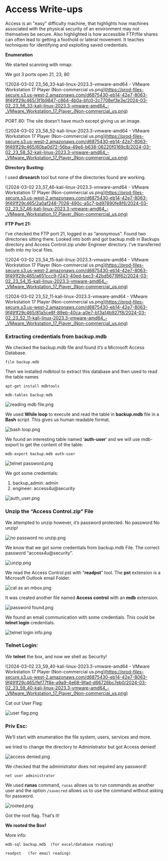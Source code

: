 # Access Write-ups
Access is an &quot;easy&quot; difficulty machine, that highlights how machines associated with the physical security of an environment may not themselves be secure. Also highlighted is how accessible FTP/file shares can often lead to getting a foothold or lateral movement. It teaches techniques for identifying and exploiting saved credentials. 

**Enumeration**

We started scanning with nmap:

 We got 3 ports open 21, 23, 80

![2024-03-02 23_56_33-kali-linux-2023.3-vmware-amd64 - VMware Workstation 17 Player (Non-commercial us.png](https://prod-files-secure.s3.us-west-2.amazonaws.com/d6875430-eb14-42e7-8063-9f491f29c465/3f1b9847-c864-4b0a-bfc0-2c7708ef3e3e/2024-03-02_23_56_33-kali-linux-2023.3-vmware-amd64_-_VMware_Workstation_17_Player_(Non-commercial_us.png)

PORT 80: The site doesn’t have much except giving us an image.

![2024-03-02 23_58_52-kali-linux-2023.3-vmware-amd64 - VMware Workstation 17 Player (Non-commercial us.png](https://prod-files-secure.s3.us-west-2.amazonaws.com/d6875430-eb14-42e7-8063-9f491f29c465/60ba0d72-56ba-49e6-b638-06220f0169c8/2024-03-02_23_58_52-kali-linux-2023.3-vmware-amd64_-_VMware_Workstation_17_Player_(Non-commercial_us.png)

**Directory Busting:**

I used **dirsearch** tool but none of the directories found are working.

![2024-03-02 23_57_46-kali-linux-2023.3-vmware-amd64 - VMware Workstation 17 Player (Non-commercial us.png](https://prod-files-secure.s3.us-west-2.amazonaws.com/d6875430-eb14-42e7-8063-9f491f29c465/2a0af248-7028-490c-a5c7-bd97890fe8f6/2024-03-02_23_57_46-kali-linux-2023.3-vmware-amd64_-_VMware_Workstation_17_Player_(Non-commercial_us.png)

**FTP Port 21:**

I’ve checked the FTP port 21, logged in as “anonymous”. Found two directories sitting there. Looked into both and got backup.mdb in Backups directory and Access Control.zip under Engineer directory. I’ve transferred both into my local files.

![2024-03-02 23_54_15-kali-linux-2023.3-vmware-amd64 - VMware Workstation 17 Player (Non-commercial us.png](https://prod-files-secure.s3.us-west-2.amazonaws.com/d6875430-eb14-42e7-8063-9f491f29c465/a651ccc9-f243-40ed-bec3-42bd56719f62/2024-03-02_23_54_15-kali-linux-2023.3-vmware-amd64_-_VMware_Workstation_17_Player_(Non-commercial_us.png)

![2024-03-02 23_52_11-kali-linux-2023.3-vmware-amd64 - VMware Workstation 17 Player (Non-commercial us.png](https://prod-files-secure.s3.us-west-2.amazonaws.com/d6875430-eb14-42e7-8063-9f491f29c465/81a5ce8f-89eb-40ca-a0e7-b13a14b927f8/2024-03-02_23_52_11-kali-linux-2023.3-vmware-amd64_-_VMware_Workstation_17_Player_(Non-commercial_us.png)

### Extracting credentials from backup.mdb

We checked the backup.mdb file and found it’s a Microsoft Access Database.

```visual-basic
file backup.mdb
```

Then we installed mdbtool to extract this database and then used to read the table names

```visual-basic
apt-get install mdbtools

mdb-tables backup.mdb
```

![reading mdb file.png](https://prod-files-secure.s3.us-west-2.amazonaws.com/d6875430-eb14-42e7-8063-9f491f29c465/53b7f945-6002-4e7d-8d0d-b83ca4a2d045/reading_mdb_file.png)

We used **While loop** to execute and read the table in **backup.mdb** file in a **Bash** script. This gives us human readable format.

![bash loop.png](https://prod-files-secure.s3.us-west-2.amazonaws.com/d6875430-eb14-42e7-8063-9f491f29c465/ac86cb91-5a09-471c-9967-53b36a6c7143/bash_loop.png)

We found an interesting table named ‘**auth-user**’ and we will use mdb-export to get the content of the table:

```visual-basic
mdb-export backup.mdb auth-user
```

![telnet password.png](https://prod-files-secure.s3.us-west-2.amazonaws.com/d6875430-eb14-42e7-8063-9f491f29c465/a2f97c01-cd9d-48c9-8ed8-73587cb9200c/telnet_password.png)

We got some credentials:

1. backup_admin: admin
2. engineer: access4u@security

![auth_user.png](https://prod-files-secure.s3.us-west-2.amazonaws.com/d6875430-eb14-42e7-8063-9f491f29c465/9cedb3c3-c522-4bca-8a1c-396ad43119e6/auth_user.png)

### Unzip the “Access Control.zip” File

We attempted to unzip however, it’s password protected. No password No unzip!

![no password no unzip.png](https://prod-files-secure.s3.us-west-2.amazonaws.com/d6875430-eb14-42e7-8063-9f491f29c465/93f8240d-9eb6-4e08-a49f-bc12962ba7a5/no_password_no_unzip.png)

We know that we got some credentials from backup.mdb File. The correct password “access4u@security”.

![unzip.png](https://prod-files-secure.s3.us-west-2.amazonaws.com/d6875430-eb14-42e7-8063-9f491f29c465/ab3e5e6d-d460-4eaf-9f49-c1091a98aaee/unzip.png)

We read the Access Control.pst with “**readpst**” tool. The **pst** extension is a Microsoft Outlook email Folder.

![cat as an mbox.png](https://prod-files-secure.s3.us-west-2.amazonaws.com/d6875430-eb14-42e7-8063-9f491f29c465/2d3bdc06-dddc-4ea1-861b-005d39c38eb5/cat_as_an_mbox.png)

It was created another file named **Access control** with an **mdb** extension.

![password found.png](https://prod-files-secure.s3.us-west-2.amazonaws.com/d6875430-eb14-42e7-8063-9f491f29c465/329db00a-86a8-465d-ab94-f22e3fee40a3/password_found.png)

We found an email communication with some credentials. This could be **telnet login** credentials.

![telnet login info.png](https://prod-files-secure.s3.us-west-2.amazonaws.com/d6875430-eb14-42e7-8063-9f491f29c465/69c49015-f4b2-4750-afed-30f664450687/telnet_login_info.png)

### Telnet Login:

We **telnet** the box, and now we shell as Security!

![2024-03-02 23_59_40-kali-linux-2023.3-vmware-amd64 - VMware Workstation 17 Player (Non-commercial us.png](https://prod-files-secure.s3.us-west-2.amazonaws.com/d6875430-eb14-42e7-8063-9f491f29c465/fef77f8e-a9a9-4e68-9fad-d66726bc7eb0/2024-03-02_23_59_40-kali-linux-2023.3-vmware-amd64_-_VMware_Workstation_17_Player_(Non-commercial_us.png)

Cat out User Flag:

![user flag.png](https://prod-files-secure.s3.us-west-2.amazonaws.com/d6875430-eb14-42e7-8063-9f491f29c465/a22996f4-36f2-4c78-9517-af53c416bb8a/user_flag.png)

### Priv Esc:

We’ll start with enumeration the file system, users, services and more.

we tried to change the directory to Administrator but got Access denied!

![access denied.png](https://prod-files-secure.s3.us-west-2.amazonaws.com/d6875430-eb14-42e7-8063-9f491f29c465/cecfd8fd-991c-4f5a-983b-5680105557a7/access_denied.png)

We checked that the administrator does not required any password!

```visual-basic
net user administrator
```

We used **runas** command, `runas` allows us to run commands as another user and the option `/savecred` allows us to use the command without asking for password. 

![rooted.png](https://prod-files-secure.s3.us-west-2.amazonaws.com/d6875430-eb14-42e7-8063-9f491f29c465/6cbe88b4-69f4-48fb-8563-af0577126040/rooted.png)

Got the root flag. That‘s it!

**We rooted the Box!**

More info:

```visual-basic
mdb-sql backup.mdb  (for excel/database reading)

readpst   (for email reading)
```
